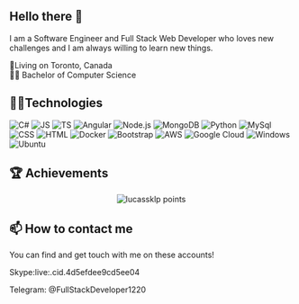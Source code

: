 ## Hello there 👋

I am a Software Engineer and Full Stack Web Developer who loves new challenges and I am always willing to learn new things.

<p align='left'>
    📍Living on Toronto, Canada<br />
    👨‍🎓 Bachelor of Computer Science<br />
</p>

## 👨‍💻Technologies
<p>
    <img alt="C#" src="https://img.shields.io/badge/CSharp-563D7C?style=for-the-badge&logo=c#&logoColor=white"/>
    <img alt="JS" src="https://img.shields.io/badge/JavaScript-F7DF1E?style=for-the-badge&logo=javascript&logoColor=black"/>
    <img alt="TS" src="https://img.shields.io/badge/TypeScript-3178c6?style=for-the-badge&logo=typescript&logoColor=white"/>
    <img alt="Angular" src="https://img.shields.io/badge/Angular-e63410?style=for-the-badge&logo=angular&logoColor=white"/>
    <img alt="Node.js" src="https://img.shields.io/badge/Node.js-43853D?style=for-the-badge&logo=node.js&logoColor=white"/>
    <img alt="MongoDB" src="https://img.shields.io/badge/MongoDB-4EA94B?style=for-the-badge&logo=mongodb&logoColor=white"/>
    <img alt="Python" src="https://img.shields.io/badge/Python-14354C?style=for-the-badge&logo=python&logoColor=white"/>
    <img alt="MySql" src="https://img.shields.io/badge/MySQL-00000F?style=for-the-badge&logo=mysql&logoColor=white"/>
    <img alt="CSS" src="https://img.shields.io/badge/CSS3-1572B6?style=for-the-badge&logo=css3&logoColor=white"/>
    <img alt="HTML" src="https://img.shields.io/badge/HTML-239120?style=for-the-badge&logo=html5&logoColor=white"/>
    <img alt="Docker" src="https://img.shields.io/badge/Kubernetes-3371e3?style=for-the-badge&logo=docker&logoColor=white"/>
    <img alt="Bootstrap" src="https://img.shields.io/badge/Bootstrap-563D7C?style=for-the-badge&logo=bootstrap&logoColor=white"/>
    <img alt="AWS" src="https://img.shields.io/badge/Amazon_AWS-232F3E?style=for-the-badge&logo=amazon-aws&logoColor=white"/>
    <img alt="Google Cloud" src="https://img.shields.io/badge/Google_Cloud-4285F4?style=for-the-badge&logo=google-cloud&logoColor=white"/>
    <img alt="Windows" src="https://img.shields.io/badge/Windows-0078D6?style=for-the-badge&logo=windows&logoColor=white"/>
    <img alt="Ubuntu" src="https://img.shields.io/badge/Ubuntu-E95420?style=for-the-badge&logo=ubuntu&logoColor=white"/>
</p>


## 🏆️ Achievements
<p align="center">
    <img src="https://github-profile-trophy.vercel.app/?username=lucassklp&theme=onedark&margin-w=7&hide_border=true" alt="lucassklp points"/>
</p>

## 📫 How to contact me

You can find and get touch with me on these accounts!

<p>Skype:live:.cid.4d5efdee9cd5ee04</p>
<p>Telegram: @FullStackDeveloper1220</p>
